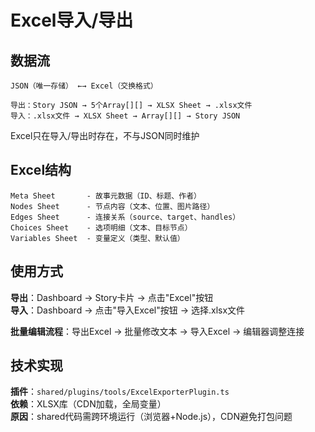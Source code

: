 # Excel导入/导出

## 数据流

```
JSON（唯一存储） ←→ Excel（交换格式）

导出：Story JSON → 5个Array[][] → XLSX Sheet → .xlsx文件
导入：.xlsx文件 → XLSX Sheet → Array[][] → Story JSON
```

Excel只在导入/导出时存在，不与JSON同时维护

## Excel结构

```
Meta Sheet       - 故事元数据（ID、标题、作者）
Nodes Sheet      - 节点内容（文本、位置、图片路径）
Edges Sheet      - 连接关系（source、target、handles）
Choices Sheet    - 选项明细（文本、目标节点）
Variables Sheet  - 变量定义（类型、默认值）
```

## 使用方式

**导出**：Dashboard → Story卡片 → 点击"Excel"按钮  
**导入**：Dashboard → 点击"导入Excel"按钮 → 选择.xlsx文件

**批量编辑流程**：导出Excel → 批量修改文本 → 导入Excel → 编辑器调整连接

## 技术实现

**插件**：`shared/plugins/tools/ExcelExporterPlugin.ts`  
**依赖**：XLSX库（CDN加载，全局变量）  
**原因**：shared代码需跨环境运行（浏览器+Node.js），CDN避免打包问题
